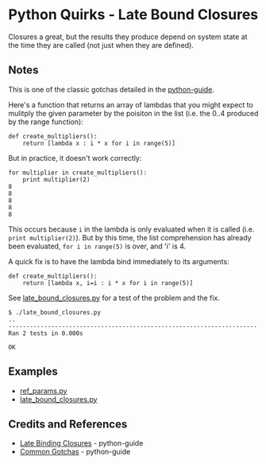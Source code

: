 # Python Quirks - Late Bound Closures

Closures a great, but the results they produce depend on system state at the time they are called (not just when they are defined).

## Notes

This is one of the classic gotchas detailed in the [python-guide](http://docs.python-guide.org/en/latest/writing/gotchas/#late-binding-closures).

Here's a function that returns an array of lambdas that you might expect to mulitply the given
parameter by the poisiton in the list (i.e. the 0..4 produced by the range function):

```
def create_multipliers():
    return [lambda x : i * x for i in range(5)]
```

But in practice, it doesn't work correctly:

```
for multiplier in create_multipliers():
    print multiplier(2)
8
8
8
8
8
```

This occurs because `i` in the lambda is only evaluated when it is called (i.e. `print multiplier(2)`).
But by this time, the list comprehension has already been evaluated, `for i in range(5)` is over, and 'i' is 4.

A quick fix is to have the lambda bind immediately to its arguments:
```
def create_multipliers():
    return [lambda x, i=i : i * x for i in range(5)]
```

See [late_bound_closures.py](./late_bound_closures.py) for a test of the problem and the fix.

```
$ ./late_bound_closures.py
..
----------------------------------------------------------------------
Ran 2 tests in 0.000s

OK
```

## Examples

* [ref_params.py](./ref_params.py)
* [late_bound_closures.py](./late_bound_closures.py)

## Credits and References
* [Late Binding Closures](http://docs.python-guide.org/en/latest/writing/gotchas/#late-binding-closures) - python-guide
* [Common Gotchas](http://docs.python-guide.org/en/latest/writing/gotchas/) - python-guide
